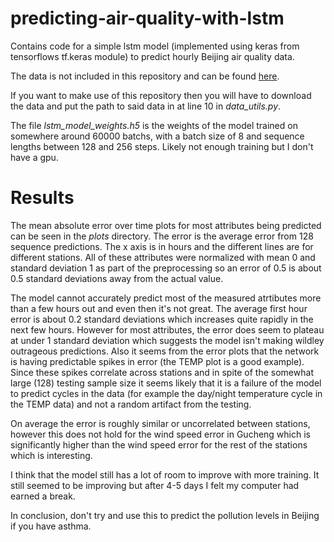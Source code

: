 # predicting-air-quality-with-lstm
Contains code for a simple lstm model (implemented using keras from tensorflows tf.keras module) to predict hourly Beijing air quality data.

The data is not included in this repository and can be found [here](https://archive.ics.uci.edu/ml/datasets/Beijing+Multi-Site+Air-Quality+Data).

If you want to make use of this repository then you will have to download the data and put the path to said data in at line 
10 in *data_utils.py*.

The file *lstm_model_weights.h5* is the weights of the model trained on somewhere around 60000 batchs, with a batch size of 8 
and sequence lengths between 128 and 256 steps. Likely not enough training but I don't have a gpu.

# Results
  The mean absolute error over time plots for most attributes being predicted can be seen in the _plots_ directory. The error is the average error from 128 sequence predictions. The x axis is in hours and the different lines are for different stations. All of these attributes were normalized with mean 0 and standard deviation 1 as part of the preprocessing so an error of 0.5 is about 0.5 standard deviations away from the actual value.

  The model cannot accurately predict most of the measured atrtibutes more than a few hours out and even then it's not great. 
The average first hour error is about 0.2 standard deviations which increases quite rapidly in the next few hours. However for most attributes, the error does seem to plateau at under 1 standard deviation which suggests the model isn't making wildley outrageous predictions. Also it seems from the error plots that the network is having predictable spikes in error (the TEMP plot is a good example). Since these spikes correlate across stations and in spite of the somewhat large (128) testing sample size it seems likely that it is a failure of the model to predict cycles in the data (for example the day/night temperature cycle in the TEMP data) and not a random artifact from the testing.

  On average the error is roughly similar or uncorrelated between stations, however this does not hold for the wind speed error in Gucheng which is significantly higher than the wind speed error for the rest of the stations which is interesting.

  I think that the model still has a lot of room to improve with more training. It still seemed to be improving but after 4-5 days I felt my computer had earned a break.

  In conclusion, don't try and use this to predict the pollution levels in Beijing if you have asthma.



